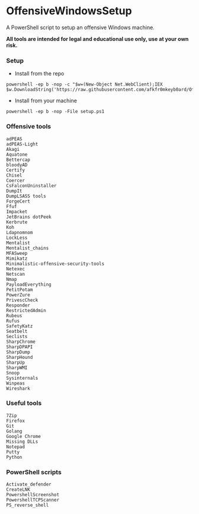 # OffensiveWindowsSetup
A PowerShell script to setup an offensive Windows machine.

**All tools are intended for legal and educational use only, use at your own risk.**

### Setup
- Install from the repo
```
powershell -ep b -nop -c "$w=(New-Object Net.WebClient);IEX $w.DownloadString('https://raw.githubusercontent.com/afkfr0mkeyb0ard/OffensiveWindowsSetup/refs/heads/main/setup.ps1');"
```

- Install from your machine
```
powershell -ep b -nop -File setup.ps1
```

### Offensive tools
```
adPEAS
adPEAS-Light
Akagi
Aquatone
Bettercap
bloodyAD
Certify
Chisel
Coercer
CsFalconUninstaller
DumpIt
DumpLSASS tools
ForgeCert
Ffuf
Impacket
JetBrains dotPeek
Kerbrute
Koh
Ldapnomnom
LockLess
Mentalist
Mentalist_chains 
MFASweep
Mimikatz
Minimalistic-offensive-security-tools
Netexec
Netscan
Nmap
PayloadEverything
PetitPotam
PowerZure
PrivescCheck
Responder
RestrictedAdmin
Rubeus
Rufus
SafetyKatz
Seatbelt
Seclists
SharpChrome
SharpDPAPI
SharpDump
SharpHound
SharpUp
SharpWMI
Snoop
Sysinternals
Winpeas
Wireshark
```

### Useful tools
```
7Zip
Firefox
Git
Golang
Google Chrome
Missing DLLs
Notepad
Putty
Python
```

### PowerShell scripts
```
Activate_defender
CreateLNK
PowershellScreenshot
PowershellTCPScanner
PS_reverse_shell
```
